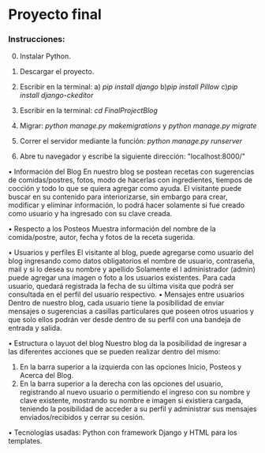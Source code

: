 # Proyecto final

### Instrucciones:
0. Instalar Python.

1. Descargar el proyecto.

2. Escribir en la terminal: a) *pip install django* b)*pip install Pillow* c)*pip install django-ckeditor*

3. Escribir en la terminal: *cd FinalProjectBlog*

4. Migrar: *python manage.py makemigrations* y *python manage.py migrate*

5. Correr el servidor mediante la función: *python manage.py runserver*

6. Abre tu navegador y escribe la siguiente dirección: "localhost:8000/"


  
•	Información del Blog
En nuestro blog se postean recetas con sugerencias de comidas/postres, fotos, modo de hacerlas con ingredientes, tiempos de cocción y todo lo que se quiera agregar como ayuda.
El visitante puede buscar en su contenido para interiorizarse, sin embargo para crear, modificar y eliminar información, lo podrá hacer solamente si fue creado como usuario y ha ingresado con su clave creada.

•	Respecto a los Posteos
Muestra información del nombre de la comida/postre, autor, fecha y fotos de la receta sugerida.

•	Usuarios y perfiles
El visitante al blog, puede agregarse como usuario del blog ingresando como datos obligatorios el nombre de usuario, contraseña, mail y si lo desea su nombre y apellido
Solamente el l administrador (admin) puede agregar una imagen o foto a los usuarios existentes.
Para cada usuario, quedará registrada la fecha de su última visita que podrá ser consultada en el perfil del usuario respectivo. 
•	Mensajes entre usuarios
Dentro de nuestro blog, cada usuario tiene la posibilidad de enviar mensajes o sugerencias a casillas particulares que poseen otros usuarios y que solo ellos podrán ver desde dentro de su perfil con una bandeja de entrada y salida.

•	 Estructura o layuot del blog
Nuestro blog da la posibilidad de ingresar a las diferentes acciones que se pueden realizar dentro del mismo:
1.	En la barra superior a la izquierda con las opciones Inicio, Posteos y Acerca del Blog.
2.	En la barra superior a la derecha con las opciones del usuario, registrando al nuevo usuario o permitiendo el ingreso con su nombre y clave existente, mostrando su nombre e imagen si existiera cargada, teniendo la posibilidad de acceder a su perfil y administrar sus mensajes enviados/recibidos y cerrar su cesión.

•	 Tecnologías usadas: Python con framework Django y HTML para los templates.